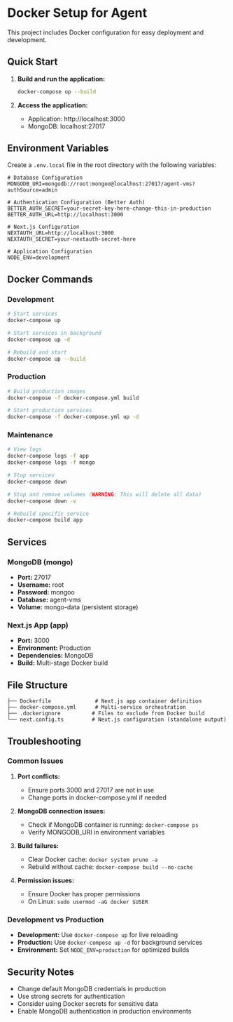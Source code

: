 # Docker Setup for Agent

This project includes Docker configuration for easy deployment and development.

## Quick Start

1. **Build and run the application:**

   ```bash
   docker-compose up --build
   ```

2. **Access the application:**
   - Application: http://localhost:3000
   - MongoDB: localhost:27017

## Environment Variables

Create a `.env.local` file in the root directory with the following variables:

```env
# Database Configuration
MONGODB_URI=mongodb://root:mongoo@localhost:27017/agent-vms?authSource=admin

# Authentication Configuration (Better Auth)
BETTER_AUTH_SECRET=your-secret-key-here-change-this-in-production
BETTER_AUTH_URL=http://localhost:3000

# Next.js Configuration
NEXTAUTH_URL=http://localhost:3000
NEXTAUTH_SECRET=your-nextauth-secret-here

# Application Configuration
NODE_ENV=development
```

## Docker Commands

### Development

```bash
# Start services
docker-compose up

# Start services in background
docker-compose up -d

# Rebuild and start
docker-compose up --build
```

### Production

```bash
# Build production images
docker-compose -f docker-compose.yml build

# Start production services
docker-compose -f docker-compose.yml up -d
```

### Maintenance

```bash
# View logs
docker-compose logs -f app
docker-compose logs -f mongo

# Stop services
docker-compose down

# Stop and remove volumes (WARNING: This will delete all data)
docker-compose down -v

# Rebuild specific service
docker-compose build app
```

## Services

### MongoDB (mongo)

- **Port:** 27017
- **Username:** root
- **Password:** mongoo
- **Database:** agent-vms
- **Volume:** mongo-data (persistent storage)

### Next.js App (app)

- **Port:** 3000
- **Environment:** Production
- **Dependencies:** MongoDB
- **Build:** Multi-stage Docker build

## File Structure

```
├── Dockerfile              # Next.js app container definition
├── docker-compose.yml      # Multi-service orchestration
├── .dockerignore          # Files to exclude from Docker build
└── next.config.ts         # Next.js configuration (standalone output)
```

## Troubleshooting

### Common Issues

1. **Port conflicts:**

   - Ensure ports 3000 and 27017 are not in use
   - Change ports in docker-compose.yml if needed

2. **MongoDB connection issues:**

   - Check if MongoDB container is running: `docker-compose ps`
   - Verify MONGODB_URI in environment variables

3. **Build failures:**

   - Clear Docker cache: `docker system prune -a`
   - Rebuild without cache: `docker-compose build --no-cache`

4. **Permission issues:**
   - Ensure Docker has proper permissions
   - On Linux: `sudo usermod -aG docker $USER`

### Development vs Production

- **Development:** Use `docker-compose up` for live reloading
- **Production:** Use `docker-compose up -d` for background services
- **Environment:** Set `NODE_ENV=production` for optimized builds

## Security Notes

- Change default MongoDB credentials in production
- Use strong secrets for authentication
- Consider using Docker secrets for sensitive data
- Enable MongoDB authentication in production environments
